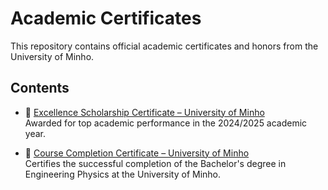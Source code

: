 # Academic Certificates

This repository contains official academic certificates and honors from the University of Minho.

## Contents

- 📜 [Excellence Scholarship Certificate – University of Minho](./Excellence%20Scholarship%20Certificate%20–%20University%20of%20Minho.pdf)  
  Awarded for top academic performance in the 2024/2025 academic year.

- 📄 [Course Completion Certificate – University of Minho](./Course%20Completion%20Certificate%E2%80%93University%20of%20Minho.PDF)  
  Certifies the successful completion of the Bachelor's degree in Engineering Physics at the University of Minho.

